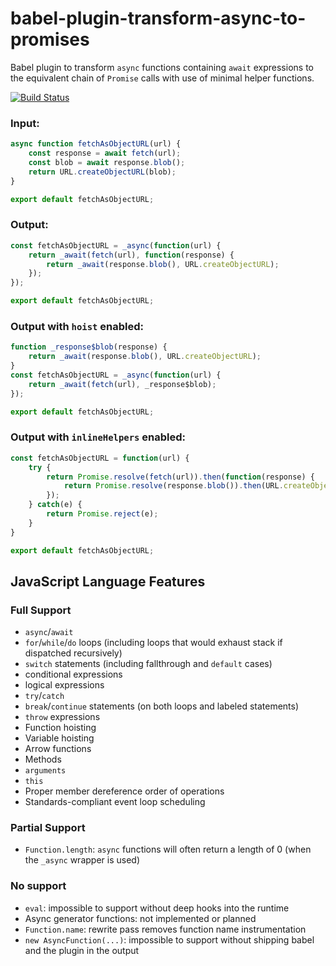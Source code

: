 babel-plugin-transform-async-to-promises
========================================

Babel plugin to transform `async` functions containing `await` expressions to the equivalent chain of `Promise` calls with use of minimal helper functions.

[![Build Status](https://travis-ci.org/rpetrich/babel-plugin-transform-async-to-promises.svg?branch=master)](https://travis-ci.org/rpetrich/babel-plugin-transform-async-to-promises)

### Input:

```javascript
async function fetchAsObjectURL(url) {
    const response = await fetch(url);
    const blob = await response.blob();
    return URL.createObjectURL(blob);
}

export default fetchAsObjectURL;
```

### Output:

```javascript
const fetchAsObjectURL = _async(function(url) {
	return _await(fetch(url), function(response) {
		return _await(response.blob(), URL.createObjectURL);
	});
});

export default fetchAsObjectURL;
```

### Output with `hoist` enabled:

```javascript
function _response$blob(response) {
	return _await(response.blob(), URL.createObjectURL);
}
const fetchAsObjectURL = _async(function(url) {
	return _await(fetch(url), _response$blob);
});

export default fetchAsObjectURL;
```

### Output with `inlineHelpers` enabled:

```javascript
const fetchAsObjectURL = function(url) {
	try {
		return Promise.resolve(fetch(url)).then(function(response) {
			return Promise.resolve(response.blob()).then(URL.createObjectURL);
		});
	} catch(e) {
		return Promise.reject(e);
	}
}

export default fetchAsObjectURL;
```

## JavaScript Language Features

### Full Support
- `async`/`await`
- `for`/`while`/`do` loops (including loops that would exhaust stack if dispatched recursively)
- `switch` statements (including fallthrough and `default` cases)
- conditional expressions
- logical expressions
- `try`/`catch`
- `break`/`continue` statements (on both loops and labeled statements)
- `throw` expressions
- Function hoisting
- Variable hoisting
- Arrow functions
- Methods
- `arguments`
- `this`
- Proper member dereference order of operations
- Standards-compliant event loop scheduling

### Partial Support
- `Function.length`: `async` functions will often return a length of 0 (when the `_async` wrapper is used)

### No support
- `eval`: impossible to support without deep hooks into the runtime
- Async generator functions: not implemented or planned
- `Function.name`: rewrite pass removes function name instrumentation
- `new AsyncFunction(...)`: impossible to support without shipping babel and the plugin in the output

